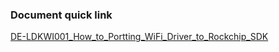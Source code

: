 ### Document quick link
[DE-LDKWI001_How_to_Portting_WiFi_Driver_to_Rockchip_SDK](https://github.com/KevinYSH/html/blob/master/DE-LDKWI001_How_to_Portting_WiFi_Driver_to_Rockchip_SDK.html "DE-LDKWI001 ")
